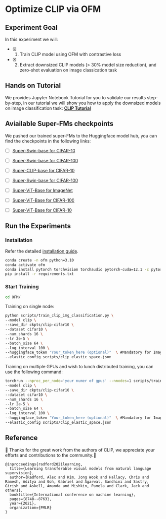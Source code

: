 # Optimize CLIP via OFM 

## Experiment Goal

In this experiment we will:

- [x] 1. Train CLIP model using OFM with contrastive loss

- [x] 2. Extract downsized CLIP models (> 30\% model size reduction), and zero-shot evaluation on image classication task


## Hands on Tutorial
We provides Jupyter Notebook Tutorial for you to validate our results step-by-step, in our tutorial we will show you how to apply the downsized models on image classification task: **[CLIP Tutorial](CLIP_img_classification.ipynb)**

## Aviailable Super-FMs checkpoints

We pushed our trained super-FMs to the Huggingface model hub, you can find the checkpoints in the following links:

- [ ] [Super-Swin-base for CIFAR-10]()
- [ ] [Super-Swin-base for CIFAR-100]()
- [ ] [Super-CLIP-base for CIFAR-10]()
- [ ] [Super-Swin-base for CIFAR-100]()
- [ ] [Super-ViT-Base for ImageNet](https://huggingface.co/yusx-swapp/ofm-vit-base-patch16-224-imagenet)
- [ ] [Super-ViT-Base for CIFAR-100](https://huggingface.co/yusx-swapp/ofm-vit-base-patch16-224-cifar100)
- [ ] [Super-ViT-Base for CIFAR-10](https://huggingface.co/yusx-swapp/ofm-vit-base-patch16-224-cifar10)


## Run the Experiments

### Installation

Refer the detailed [installation guide](../../README.md).

```bash
conda create -n ofm python=3.10
conda activate ofm
conda install pytorch torchvision torchaudio pytorch-cuda=12.1 -c pytorch -c nvidia
pip install -r requirements.txt
```


### Start Training


```bash
cd OFM/
```
Training on single node:
```bash
python scripts/train_clip_img_classification.py \
--model clip \
--save_dir ckpts/clip-cifar10 \
--dataset cifar10 \
--num_shards 16 \
--lr 2e-5 \
--batch_size 64 \
--log_interval 100 \
--huggingface_token "Your_token_here (optional)"  \ #Mandatory for ImageNet and push your ckpt to Huggingface model hub
--elastic_config scripts/clip_elastic_space.json

```

Training on multiple GPUs and wish to lunch distributed training, you can use the following command:
```bash
torchrun --nproc_per_node='your numer of gpus' --nnodes=1 scripts/train_clip_img_classification.py \
--model clip \
--save_dir ckpts/clip-cifar10 \
--dataset cifar10 \
--num_shards 16 \
--lr 2e-5 \
--batch_size 64 \
--log_interval 100 \
--huggingface_token "Your_token_here (optional)"  \ #Mandatory for ImageNet and push your ckpt to Huggingface model hub
--elastic_config scripts/clip_elastic_space.json
```


## **Reference**
:raised_hands: Thanks for the great work from the authors of CLIP, we appreciate your efforts and contributions to the community.:raised_hands:
```
@inproceedings{radford2021learning,
  title={Learning transferable visual models from natural language supervision},
  author={Radford, Alec and Kim, Jong Wook and Hallacy, Chris and Ramesh, Aditya and Goh, Gabriel and Agarwal, Sandhini and Sastry, Girish and Askell, Amanda and Mishkin, Pamela and Clark, Jack and others},
  booktitle={International conference on machine learning},
  pages={8748--8763},
  year={2021},
  organization={PMLR}
}

```